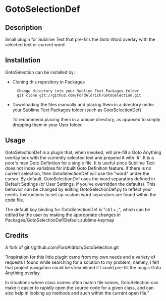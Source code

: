GotoSelectionDef
=============

Description
-----------

Small plugin for Sublime Text that pre-fills the Goto Word overlay with the selected text or current word.


Installation
------------

GotoSelection can be installed by:

* Cloning this repository in Packages

		Change directory into your Sublime Text Packages folder
		git clone git://github.com/FordAldrich/GotoSelection.git

* Downloading the files manually and placing them in a directory under your Sublime Text Packages folder (such as GotoSelectionDef)

	I'd recommend placing them in a unique directory, as opposed to simply dropping them in your User folder.


Usage
-----

GotoSelectionDef is a plugin that, when invoked, will pre-fill a Goto Anything overlay box with the currently selected text and
prepend it with '#'. It is a poor's man Goto Definition for a single file. It is useful since Sublime Text does not index
variables for inbuilt Goto Definition feature.
If there is no current selection, then GotoSelectionDef will use the "word" under the cursor.  By default, GotoSelectionDef uses 
the word separators defined in Default Settings (or User Settings, if you've overridden the defaults).  This behavior can
be changed by editing GotoSelectionDef.py to reflect your needs.  Instructions to set up custom word separators are found
within the code file.

The default key binding for GotoSelectionDef is "ctrl + ;", which can be edited by the user by making the appropriate changes
in Packages/GotoSelectionDef/Default.sublime-keymap


Credits
-------
A fork of git://github.com/FordAldrich/GotoSelection.git

"Inspiration for this little plugin came from my own needs and a variety of requests I found while searching for a solution 
to my problem; namely, I felt that project navigation could be streamlined if I could pre-fill the magic Goto Anything overlay.

In situations where class names often match file names, GotoSelection can make it easier to rapidly open the source code for a 
given class, and can also help in looking up methods and such within the current open file."
